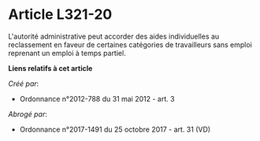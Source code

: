 # Article L321-20

L'autorité administrative peut accorder des aides individuelles au reclassement en faveur de certaines catégories de
travailleurs sans emploi reprenant un emploi à temps partiel.

**Liens relatifs à cet article**

_Créé par_:

  - Ordonnance n°2012-788 du 31 mai 2012 - art. 3

_Abrogé par_:

  - Ordonnance n°2017-1491 du 25 octobre 2017 - art. 31 (VD)
